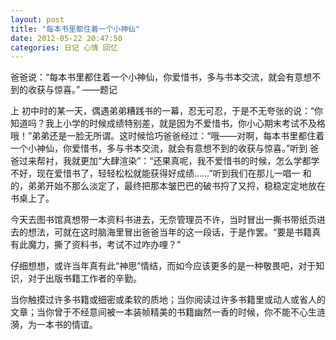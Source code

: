 ```yaml
---
layout: post 
title: "每本书里都住着一个小神仙"
date: 2012-05-22 20:47:50
categories: 日记 心情 回忆
---
```


爸爸说：“每本书里都住着一个小神仙，你爱惜书，多与书本交流，就会有意想不到的收获与惊喜。”
——题记

上 初中时的某一天，偶遇弟弟糟践书的一幕，忍无可忍，于是不无夸张的说：“你知道吗？我上小学的时候成绩特别差，就是因为不爱惜书，你小心期末考试不及格 哦！”弟弟还是一脸无所谓。这时候恰巧爸爸经过：“哦——对啊，每本书里都住着一个小神仙，你爱惜书，多与书本交流，就会有意想不到的收获与惊喜。”听到 爸爸过来帮衬，我就更加“大肆渲染”：“还果真呢，我不爱惜书的时候，怎么学都学不好，现在爱惜书了，轻轻松松就能获得好成绩……”听到我们在那儿一唱一 和的，弟弟开始不那么淡定了，最终把那本皱巴巴的破书捋了又捋，稳稳定定地放在书桌上了。



今天去图书馆真想带一本资料书进去，无奈管理员不许，当时冒出一撕书带纸页进去的想法，可就在这时脑海里冒出爸爸当年的这一段话，于是作罢。“要是书籍真有此魔力，撕了资料书，考试不过咋办哩？”

仔细想想，或许当年真有此“神思”情结，而如今应该更多的是一种敬畏吧，对于知识，对于出版书籍工作者的辛勤。

当你触摸过许多书籍或细密或柔软的质地；当你阅读过许多书籍里或动人或省人的文章；当你曾于不经意间被一本装帧精美的书籍幽然一香的时候，你不能不心生涟漪，为一本书的情谊。